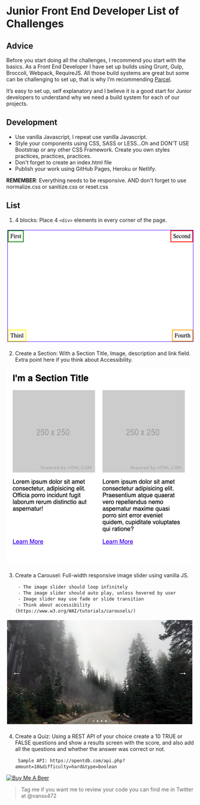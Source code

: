 # Junior Front End Developer List of Challenges

## Advice

Before you start doing all the challenges, I recommend you start with the basics. As a Front End Developer I have set up builds using Grunt, Gulp, Broccoli, Webpack, RequireJS. All those build systems are great but some can be challenging to set up, that is why I’m recommending [Parcel](https://parceljs.org/getting_started.html).

It’s easy to set up, self explanatory and I believe it is a good start for Junior developers to understand why we need a build system for each of our projects.

## Development

- Use vanilla Javascript, I repeat use vanilla Javascript.
- Style your components using CSS, SASS or LESS...Oh and DON'T USE Bootstrap or any other CSS Framework. Create you own styles practices, practices, practices.
- Don't forget to create an index.html file
- Publish your work using GitHub Pages, Heroku or Netlify.

**REMEMBER**: Everything needs to be responsive. AND don't forget to use normalize.css or sanitize.css or reset.css

## List

1. 4 blocks: Place 4 ```<div>``` elements in every corner of the page.

![Demo](images/4corners.jpg)

2. Create a Section: With a Section Title, Image, description and link field. Extra point here if you think about Accessibility.

![Demo Section](images/sectionTitle.jpg)

3. Create a Carousel: Full-width responsive image slider using vanilla JS.

		- The image slider should loop infinitely
		- The image slider should auto play, unless hovered by user
		- Image slider may use fade or slide transition
		- Think about accessibility (https://www.w3.org/WAI/tutorials/carousels/)

![Demo Carousel](images/carousel.jpg)

4. Create a Quiz: Using a REST API of your choice create a 10 TRUE or FALSE questions and show a results screen with the score, and also add all the questions and whether the answer was correct or not.

		Sample API: https://opentdb.com/api.php?amount=10&difficulty=hard&type=boolean




<a href="https://www.buymeacoffee.com/vanss472" target="_blank"><img src="https://cdn.buymeacoffee.com/buttons/default-green.png" alt="Buy Me A Beer" style="height: 51px !important;width: 217px !important;" ></a>

> Tag me if you want me to review your code you can find me in Twitter at @vanss472
